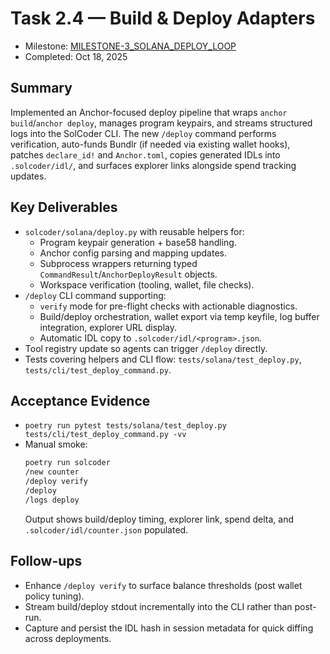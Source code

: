 # Task 2.4 — Build & Deploy Adapters

- Milestone: [MILESTONE-3_SOLANA_DEPLOY_LOOP](../milestones/MILESTONE-3_SOLANA_DEPLOY_LOOP.md)
- Completed: Oct 18, 2025

## Summary
Implemented an Anchor-focused deploy pipeline that wraps `anchor build`/`anchor deploy`, manages program keypairs, and streams structured logs into the SolCoder CLI. The new `/deploy` command performs verification, auto-funds Bundlr (if needed via existing wallet hooks), patches `declare_id!` and `Anchor.toml`, copies generated IDLs into `.solcoder/idl/`, and surfaces explorer links alongside spend tracking updates.

## Key Deliverables
- `solcoder/solana/deploy.py` with reusable helpers for:
  - Program keypair generation + base58 handling.
  - Anchor config parsing and mapping updates.
  - Subprocess wrappers returning typed `CommandResult`/`AnchorDeployResult` objects.
  - Workspace verification (tooling, wallet, file checks).
- `/deploy` CLI command supporting:
  - `verify` mode for pre-flight checks with actionable diagnostics.
  - Build/deploy orchestration, wallet export via temp keyfile, log buffer integration, explorer URL display.
  - Automatic IDL copy to `.solcoder/idl/<program>.json`.
- Tool registry update so agents can trigger `/deploy` directly.
- Tests covering helpers and CLI flow: `tests/solana/test_deploy.py`, `tests/cli/test_deploy_command.py`.

## Acceptance Evidence
- `poetry run pytest tests/solana/test_deploy.py tests/cli/test_deploy_command.py -vv`
- Manual smoke:
  ```bash
  poetry run solcoder
  /new counter
  /deploy verify
  /deploy
  /logs deploy
  ```
  Output shows build/deploy timing, explorer link, spend delta, and `.solcoder/idl/counter.json` populated.

## Follow-ups
- Enhance `/deploy verify` to surface balance thresholds (post wallet policy tuning).
- Stream build/deploy stdout incrementally into the CLI rather than post-run.
- Capture and persist the IDL hash in session metadata for quick diffing across deployments.
